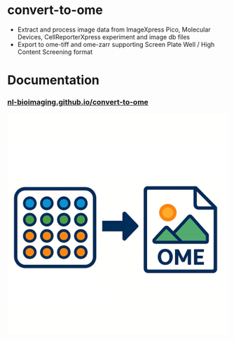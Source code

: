 # convert-to-ome
- Extract and process image data from ImageXpress Pico, Molecular Devices, CellReporterXpress experiment and image db files
- Export to ome-tiff and ome-zarr supporting Screen Plate Well / High Content Screening format

# Documentation
### [nl-bioimaging.github.io/convert-to-ome](https://nl-bioimaging.github.io/convert-to-ome/)
![logo](docs/images/logo.png)
